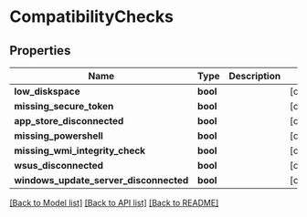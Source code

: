 # CompatibilityChecks

## Properties
Name | Type | Description | Notes
------------ | ------------- | ------------- | -------------
**low_diskspace** | **bool** |  | [optional] 
**missing_secure_token** | **bool** |  | [optional] 
**app_store_disconnected** | **bool** |  | [optional] 
**missing_powershell** | **bool** |  | [optional] 
**missing_wmi_integrity_check** | **bool** |  | [optional] 
**wsus_disconnected** | **bool** |  | [optional] 
**windows_update_server_disconnected** | **bool** |  | [optional] 

[[Back to Model list]](../README.md#documentation-for-models) [[Back to API list]](../README.md#documentation-for-api-endpoints) [[Back to README]](../README.md)

